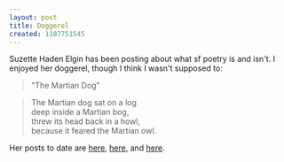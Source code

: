 ```yaml
---
layout: post
title: Doggerel
created: 1107751545
---
```

Suzette Haden Elgin has been posting about what sf poetry is and isn't.  I enjoyed her doggerel, though I think I wasn't supposed to:

>"The Martian Dog"

>The Martian dog sat on a log  
>deep inside a Martian bog,  
>threw its head back in a howl,  
>because it feared the Martian owl. 

Her posts to date are [here](http://www.livejournal.com/users/ozarque/75387.html), [here](http://www.livejournal.com/users/ozarque/75621.html), and [here](http://www.livejournal.com/users/ozarque/76003.html).
